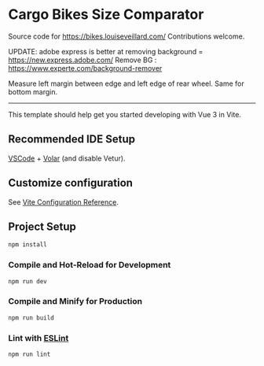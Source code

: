 # Cargo Bikes Size Comparator

Source code for https://bikes.louiseveillard.com/
Contributions welcome.

UPDATE: adobe express is better at removing background = https://new.express.adobe.com/
Remove BG : https://www.experte.com/background-remover

Measure left margin between edge and left edge of rear wheel.
Same for bottom margin.

---

This template should help get you started developing with Vue 3 in Vite.

## Recommended IDE Setup

[VSCode](https://code.visualstudio.com/) + [Volar](https://marketplace.visualstudio.com/items?itemName=Vue.volar) (and disable Vetur).

## Customize configuration

See [Vite Configuration Reference](https://vitejs.dev/config/).

## Project Setup

```sh
npm install
```

### Compile and Hot-Reload for Development

```sh
npm run dev
```

### Compile and Minify for Production

```sh
npm run build
```

### Lint with [ESLint](https://eslint.org/)

```sh
npm run lint
```
